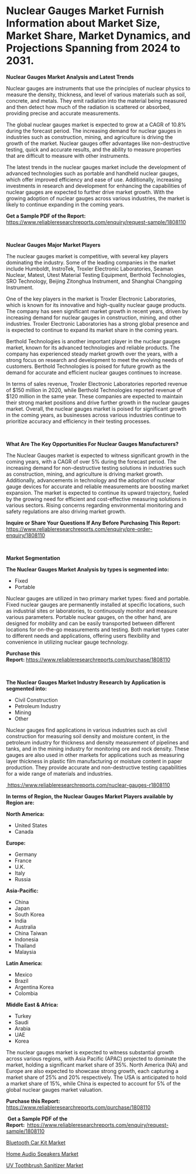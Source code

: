 <p><h1>Nuclear Gauges Market Furnish Information about Market Size, Market Share, Market Dynamics, and Projections Spanning from 2024 to 2031.</h1></p><p><strong>Nuclear Gauges Market Analysis and Latest Trends</strong></p>
<p><p>Nuclear gauges are instruments that use the principles of nuclear physics to measure the density, thickness, and level of various materials such as soil, concrete, and metals. They emit radiation into the material being measured and then detect how much of the radiation is scattered or absorbed, providing precise and accurate measurements.</p><p>The global nuclear gauges market is expected to grow at a CAGR of 10.8% during the forecast period. The increasing demand for nuclear gauges in industries such as construction, mining, and agriculture is driving the growth of the market. Nuclear gauges offer advantages like non-destructive testing, quick and accurate results, and the ability to measure properties that are difficult to measure with other instruments.</p><p>The latest trends in the nuclear gauges market include the development of advanced technologies such as portable and handheld nuclear gauges, which offer improved efficiency and ease of use. Additionally, increasing investments in research and development for enhancing the capabilities of nuclear gauges are expected to further drive market growth. With the growing adoption of nuclear gauges across various industries, the market is likely to continue expanding in the coming years.</p></p>
<p><strong>Get a Sample PDF of the Report:&nbsp;</strong> <a href="https://www.reliableresearchreports.com/enquiry/request-sample/1808110">https://www.reliableresearchreports.com/enquiry/request-sample/1808110</a></p>
<p>&nbsp;</p>
<p><strong>Nuclear Gauges Major Market Players</strong></p>
<p><p>The nuclear gauges market is competitive, with several key players dominating the industry. Some of the leading companies in the market include Humboldt, InstroTek, Troxler Electronic Laboratories, Seaman Nuclear, Matest, Utest Material Testing Equipment, Berthold Technologies, SRO Technology, Beijing Zitonghua Instrument, and Shanghai Changping Instrument. </p><p>One of the key players in the market is Troxler Electronic Laboratories, which is known for its innovative and high-quality nuclear gauge products. The company has seen significant market growth in recent years, driven by increasing demand for nuclear gauges in construction, mining, and other industries. Troxler Electronic Laboratories has a strong global presence and is expected to continue to expand its market share in the coming years.</p><p>Berthold Technologies is another important player in the nuclear gauges market, known for its advanced technologies and reliable products. The company has experienced steady market growth over the years, with a strong focus on research and development to meet the evolving needs of customers. Berthold Technologies is poised for future growth as the demand for accurate and efficient nuclear gauges continues to increase.</p><p>In terms of sales revenue, Troxler Electronic Laboratories reported revenue of $150 million in 2020, while Berthold Technologies reported revenue of $120 million in the same year. These companies are expected to maintain their strong market positions and drive further growth in the nuclear gauges market. Overall, the nuclear gauges market is poised for significant growth in the coming years, as businesses across various industries continue to prioritize accuracy and efficiency in their testing processes.</p></p>
<p>&nbsp;</p>
<p><strong>What Are The Key Opportunities For Nuclear Gauges Manufacturers?</strong></p>
<p><p>The Nuclear Gauges market is expected to witness significant growth in the coming years, with a CAGR of over 5% during the forecast period. The increasing demand for non-destructive testing solutions in industries such as construction, mining, and agriculture is driving market growth. Additionally, advancements in technology and the adoption of nuclear gauge devices for accurate and reliable measurements are boosting market expansion. The market is expected to continue its upward trajectory, fueled by the growing need for efficient and cost-effective measuring solutions in various sectors. Rising concerns regarding environmental monitoring and safety regulations are also driving market growth.</p></p>
<p><strong>Inquire or Share Your Questions If Any Before Purchasing This Report:</strong> <a href="https://www.reliableresearchreports.com/enquiry/pre-order-enquiry/1808110">https://www.reliableresearchreports.com/enquiry/pre-order-enquiry/1808110</a></p>
<p>&nbsp;</p>
<p><strong>Market Segmentation</strong></p>
<p><strong>The Nuclear Gauges Market Analysis by types is segmented into:</strong></p>
<p><ul><li>Fixed</li><li>Portable</li></ul></p>
<p><p>Nuclear gauges are utilized in two primary market types: fixed and portable. Fixed nuclear gauges are permanently installed at specific locations, such as industrial sites or laboratories, to continuously monitor and measure various parameters. Portable nuclear gauges, on the other hand, are designed for mobility and can be easily transported between different locations for on-the-go measurements and testing. Both market types cater to different needs and applications, offering users flexibility and convenience in utilizing nuclear gauge technology.</p></p>
<p><strong>Purchase this Report:&nbsp;</strong><a href="https://www.reliableresearchreports.com/purchase/1808110">https://www.reliableresearchreports.com/purchase/1808110</a></p>
<p>&nbsp;</p>
<p><strong>The Nuclear Gauges Market Industry Research by Application is segmented into:</strong></p>
<p><ul><li>Civil Construction</li><li>Petroleum Industry</li><li>Mining</li><li>Other</li></ul></p>
<p><p>Nuclear gauges find applications in various industries such as civil construction for measuring soil density and moisture content, in the petroleum industry for thickness and density measurement of pipelines and tanks, and in the mining industry for monitoring ore and rock density. These gauges are also used in other markets for applications such as measuring layer thickness in plastic film manufacturing or moisture content in paper production. They provide accurate and non-destructive testing capabilities for a wide range of materials and industries.</p></p>
<p><a href="https://www.reliableresearchreports.com/nuclear-gauges-r1808110">&nbsp;https://www.reliableresearchreports.com/nuclear-gauges-r1808110</a></p>
<p><strong>In terms of Region, the Nuclear Gauges Market Players available by Region are:</strong></p>
<p>
    <p> <strong> North America: </strong>
        <ul>
            <li>United States</li>
            <li>Canada</li>
        </ul>
        </p> 
    <p> <strong> Europe: </strong>
        <ul>
            <li>Germany</li>
            <li>France</li>
            <li>U.K.</li>
            <li>Italy</li>
            <li>Russia</li>
        </ul>
        </p> 
    <p> <strong> Asia-Pacific: </strong>
        <ul>
            <li>China</li>
            <li>Japan</li>
            <li>South Korea</li>
            <li>India</li>
            <li>Australia</li>
            <li>China Taiwan</li>
            <li>Indonesia</li>
            <li>Thailand</li>
            <li>Malaysia</li>
        </ul>
        </p> 
    <p> <strong> Latin America: </strong>
        <ul>
            <li>Mexico</li>
            <li>Brazil</li>
            <li>Argentina Korea</li>
            <li>Colombia</li>
        </ul>
        </p> 
    <p> <strong> Middle East & Africa: </strong>
        <ul>
            <li>Turkey</li>
            <li>Saudi</li>
            <li>Arabia</li>
            <li>UAE</li>
            <li>Korea</li>
        </ul>
    </p>
    </p>
<p><p>The nuclear gauges market is expected to witness substantial growth across various regions, with Asia Pacific (APAC) projected to dominate the market, holding a significant market share of 35%. North America (NA) and Europe are also expected to showcase strong growth, each capturing a market share of 25% and 20% respectively. The USA is anticipated to hold a market share of 15%, while China is expected to account for 5% of the global nuclear gauges market valuation.</p></p>
<p><strong>Purchase this Report: </strong><a href="https://www.reliableresearchreports.com/purchase/1808110">https://www.reliableresearchreports.com/purchase/1808110</a></p>
<p>&nbsp;<strong>Get a Sample PDF of the Report:&nbsp;&nbsp;</strong><a href="https://www.reliableresearchreports.com/enquiry/request-sample/1808110">https://www.reliableresearchreports.com/enquiry/request-sample/1808110</a></p>
<p><strong></strong></p>
<p><p><a href="https://www.linkedin.com/pulse/bluetooth-car-kit-market-research-report-key-successful-business-acmwe?trackingId=HOy4Lm4ifgVAeoRe31rRBg%3D%3D">Bluetooth Car Kit Market</a></p><p><a href="https://www.linkedin.com/pulse/analyzing-home-audio-speakers-market-global-industry-11sqc?trackingId=r2swP%2BFGmJ20pV%2BxAXSRKA%3D%3D">Home Audio Speakers Market</a></p><p><a href="https://www.linkedin.com/pulse/analyzing-uv-toothbrush-sanitizer-market-global-industry-ka58c?trackingId=nn5h4p6iNBUc%2By%2FUKTC4UQ%3D%3D">UV Toothbrush Sanitizer Market</a></p></p>